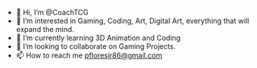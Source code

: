 - 👋 Hi, I’m @CoachTCG
- 👀 I’m interested in Gaming, Coding, Art, Digital Art, everything that will expand the mind.
- 🌱 I’m currently learning 3D Animation and Coding
- 💞️ I’m looking to collaborate on Gaming Projects.
- 📫 How to reach me pfloresjr86@gmail.com

<!---
CoachTCG/CoachTCG is a ✨ special ✨ repository because its `README.md` (this file) appears on your GitHub profile.
You can click the Preview link to take a look at your changes.
--->
